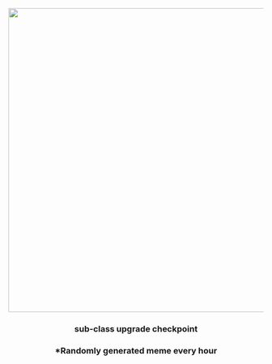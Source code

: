 <p align="center">
        <img src="https://i.redd.it/dr6xejr8m6391.png" width="600" height="600">
        </p>
        <h3 align="center">sub-class upgrade checkpoint</h3>
        <h3 align="center">*Randomly generated meme every hour</h3>
    